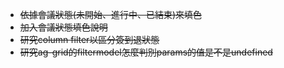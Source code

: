 - ~~依據會議狀態(未開始、進行中、已結束)來填色~~
- ~~加入會議狀態填色說明~~
- ~~研究column filter以區分簽到退狀態~~
- ~~研究ag-grid的filtermodel怎麼判別params的值是不是undefined~~